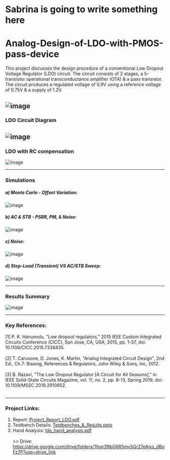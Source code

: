 # Sabrina is going to write something here
# Analog-Design-of-LDO-with-PMOS-pass-device

This project discusses the design procedure of a conventional Low Dropout Voltage Regulator (LDO) circuit. The circuit consists of 2 stages, a 5-transistor operational transconductance amplifier (OTA) & a pass transistor. The circuit produces a regulated voltage of 0.9V using a reference voltage of 0.75V & a supply of 1.2V. 

![image](https://github.com/muhammadaldacher/Analog-Design-of-LDO-with-PMOS-pass-device/assets/27668656/04c15b09-c090-4b91-b35d-f87cfd97c3be)
---------------------------------
### LDO Circuit Diagram
![image](https://github.com/muhammadaldacher/Analog-Design-of-LDO-with-PMOS-pass-device/assets/27668656/8fade7dd-4578-470d-aded-0730eb779a73)
---------------------------------
### LDO with RC compensation
![image](https://github.com/muhammadaldacher/Analog-Design-of-LDO-with-PMOS-pass-device/assets/27668656/779d58ed-b0b7-4045-a87f-d913e7117054)

---------------------------------
### Simulations
##### a) Monte Carlo - Offset Variation:
![image](https://github.com/muhammadaldacher/Analog-Design-of-LDO-with-PMOS-pass-device/assets/27668656/8552fb67-19e8-4355-987b-ec0791c3572e)
##### b) AC & STB - PSRR, PM, & Noise:
![image](https://github.com/muhammadaldacher/Analog-Design-of-LDO-with-PMOS-pass-device/assets/27668656/edb382bc-11f1-4707-9be3-1aa06c38bea6)
##### c) Noise:
![image](https://github.com/muhammadaldacher/Analog-Design-of-LDO-with-PMOS-pass-device/assets/27668656/21a15c60-3e29-4d39-8f61-4da8ecde4400)
##### d) Step-Load (Transient) VS AC/STB Sweep:
![image](https://github.com/muhammadaldacher/Analog-Design-of-LDO-with-PMOS-pass-device/assets/27668656/72178e32-9294-46df-beeb-e02bfb226804)

---------------------------------
### Results Summary
![image](https://github.com/muhammadaldacher/Analog-Design-of-LDO-with-PMOS-pass-device/assets/27668656/40321b3d-723c-4004-89f0-b245974f20e1)

---------------------------------
### Key References:
[1]	P. K. Hanumolu, "Low dropout regulators," 2015 IEEE Custom Integrated Circuits Conference (CICC), San Jose, CA, USA, 2015, pp. 1-37, doi: 10.1109/CICC.2015.7338435.</br></br>
[2]	T. Carusone, D. Jones, K. Martin, "Analog Integrated Circuit Design", 2nd Ed., Ch.7: Biasing, References & Regulators, John Wiley & Sons, Inc, 2012.</br></br>
[3]	B. Razavi, "The Low Dropout Regulator [A Circuit for All Seasons]," in IEEE Solid-State Circuits Magazine, vol. 11, no. 2, pp. 8-13, Spring 2019, doi: 10.1109/MSSC.2019.2910952.</br></br>

---------------------------------
### Project Links:
1) Report: [Project_Report_LDO.pdf](https://github.com/muhammadaldacher/Analog-Design-of-LDO-with-PMOS-pass-device/blob/main/Project_Report_LDO.pdf)
2) Testbench Details: [Testbenches_&_Results.pptx](https://github.com/muhammadaldacher/Analog-Design-of-LDO-with-PMOS-pass-device/blob/main/Testbenches_%26_Results.pptx)
3) Hand Analysis: [ldo_hand_analysis.pdf](https://github.com/muhammadaldacher/Analog-Design-of-LDO-with-PMOS-pass-device/blob/main/ldo_hand_analysis.pdf)
</br></br> >> Drive: https://drive.google.com/drive/folders/1lhqr3ftbG6R5mv5Qr27eAjxs_dBoFz7P?usp=drive_link
